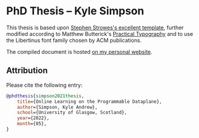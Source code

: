 # PhD Thesis – Kyle Simpson

This thesis is based upon [Stephen Strowes's excellent template](https://github.com/sdstrowes/Glasgow-Thesis-Template), further modified according to Matthew Butterick's [Practical Typography](https://practicaltypography.com/) and to use the Libertinus font family chosen by ACM publications.

The compiled document is hosted [on my personal website](https://mcfelix.me/docs/dissertation.pdf).

## Attribution

Please cite the following entry:
```bibtex
@phdthesis{simpson2021thesis,
	title={Online Learning on the Programmable Dataplane},
	author={Simpson, Kyle Andrew},
	school={University of Glasgow, Scotland},
	year={2022},
	month={05},
}
```